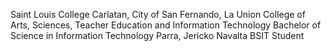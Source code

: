 Saint Louis College
Carlatan, City of San Fernando, La Union
College of Arts, Sciences, Teacher Education and Information Technology
Bachelor of Science in Information Technology
Parra, Jericko Navalta
BSIT Student
